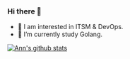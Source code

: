 ### Hi there 👋

<!--
**annProg/annProg** is a ✨ _special_ ✨ repository because its `README.md` (this file) appears on your GitHub profile.

Here are some ideas to get you started:

- 🔭 I’m currently working on ...
- 🌱 I’m currently learning ...
- 👯 I’m looking to collaborate on ...
- 🤔 I’m looking for help with ...
- 💬 Ask me about ...
- 📫 How to reach me: ...
- 😄 Pronouns: ...
- ⚡ Fun fact: ...
-->

- 👀 I am interested in ITSM & DevOps.
- 🌱 I’m currently study Golang.

[![Ann's github stats](https://github-readme-stats.vercel.app/api?username=annProg&show_icons=true&theme=bear)](https://github.com/annProg)
